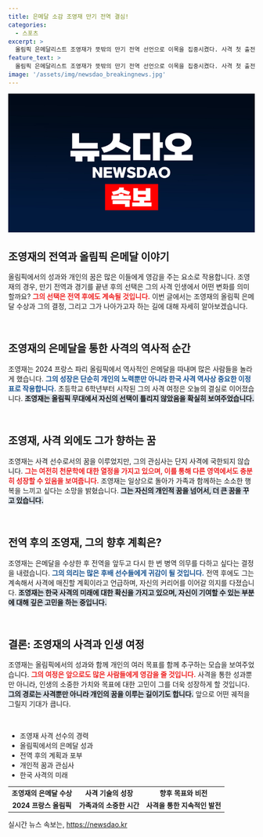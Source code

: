 ```yaml
---
title: 은메달 소감 조영재 만기 전역 결심!
categories:
  - 스포츠
excerpt: >
  올림픽 은메달리스트 조영재가 뜻밖의 만기 전역 선언으로 이목을 집중시켰다. 사격 첫 출전에서 쓴 역사를 뒤로하며, 끝까지 병역 의무를 다하겠다는 그의 결단은 감동과 찬사를 불러일으킨다.
feature_text: >
  올림픽 은메달리스트 조영재가 뜻밖의 만기 전역 선언으로 이목을 집중시켰다. 사격 첫 출전에서 쓴 역사를 뒤로하며, 끝까지 병역 의무를 다하겠다는 그의 결단은 감동과 찬사를 불러일으킨다.
image: '/assets/img/newsdao_breakingnews.jpg'
---
```


<p><img src="/assets/img/newsdao_breakingnews.jpg" alt="cryptoinkorea 속보" /></p>

<h2 data-ke-size="size26">조영재의 전역과 올림픽 은메달 이야기</h2>

<p data-ke-size="size16">올림픽에서의 성과와 개인의 꿈은 많은 이들에게 영감을 주는 요소로 작용합니다. 조영재의 경우, 만기 전역과 경기를 끝낸 후의 선택은 그의 사격 인생에서 어떤 변화를 의미할까요? <b><span style="color: #ee2323;">그의 선택은 전역 후에도 계속될 것입니다.</span></b> 이번 글에서는 조영재의 올림픽 은메달 수상과 그의 결정, 그리고 그가 나아가고자 하는 길에 대해 자세히 알아보겠습니다.</p>

<p data-ke-size="size16">&nbsp;</p>

<h2 data-ke-size="size26">조영재의 은메달을 통한 사격의 역사적 순간</h2>

<p data-ke-size="size16">조영재는 2024 프랑스 파리 올림픽에서 역사적인 은메달을 따내며 많은 사람들을 놀라게 했습니다. <b><span style="color: #1a5490;">그의 성장은 단순히 개인의 노력뿐만 아니라 한국 사격 역사상 중요한 이정표로 작용합니다.</span></b> 초등학교 6학년부터 시작된 그의 사격 여정은 오늘의 결실로 이어졌습니다. <b><span style="background-color: #21538527;">조영재는 올림픽 무대에서 자신의 선택이 틀리지 않았음을 확실히 보여주었습니다.</span></b></p>

<p data-ke-size="size16">&nbsp;</p>

<h2 data-ke-size="size26">조영재, 사격 외에도 그가 향하는 꿈</h2>

<p data-ke-size="size16">조영재는 사격 선수로서의 꿈을 이루었지만, 그의 관심사는 단지 사격에 국한되지 않습니다. <b><span style="color: #ee2323;">그는 여전히 천문학에 대한 열정을 가지고 있으며, 이를 통해 다른 영역에서도 충분히 성장할 수 있음을 보여줍니다.</span></b> 조영재는 일상으로 돌아가 가족과 함께하는 소소한 행복을 느끼고 싶다는 소망을 밝혔습니다. <b><span style="background-color: #21538527;">그는 자신의 개인적 꿈을 넘어서, 더 큰 꿈을 꾸고 있습니다.</span></b></p>

<p data-ke-size="size16">&nbsp;</p>

<h2 data-ke-size="size26">전역 후의 조영재, 그의 향후 계획은?</h2>

<p data-ke-size="size16">조영재는 은메달을 수상한 후 전역을 앞두고 다시 한 번 병역 의무를 다하고 싶다는 결정을 내렸습니다. <b><span style="color: #1a5490;">그의 의리는 많은 후배 선수들에게 귀감이 될 것입니다.</span></b> 전역 후에도 그는 계속해서 사격에 매진할 계획이라고 언급하며, 자신의 커리어를 이어갈 의지를 다졌습니다. <b><span style="background-color: #21538527;">조영재는 한국 사격의 미래에 대한 확신을 가지고 있으며, 자신이 기여할 수 있는 부분에 대해 깊은 고민을 하는 중입니다.</span></b></p>

<p data-ke-size="size16">&nbsp;</p>

<h2 data-ke-size="size26">결론: 조영재의 사격과 인생 여정</h2>

<p data-ke-size="size16">조영재는 올림픽에서의 성과와 함께 개인의 여러 목표를 함께 추구하는 모습을 보여주었습니다. <b><span style="color: #ee2323;">그의 여정은 앞으로도 많은 사람들에게 영감을 줄 것입니다.</span></b> 사격을 통한 성과뿐만 아니라, 인생의 소중한 가치와 목표에 대한 고민이 그를 더욱 성장하게 할 것입니다. <b><span style="background-color: #21538527;">그의 경로는 사격뿐만 아니라 개인의 꿈을 이루는 길이기도 합니다.</span></b> 앞으로 어떤 궤적을 그릴지 기대가 큽니다.</p>

<p data-ke-size="size16">&nbsp;</p>

<ul>
  <li>조영재 사격 선수의 경력</li>
  <li>올림픽에서의 은메달 성과</li>
  <li>전역 후의 계획과 포부</li>
  <li>개인적 꿈과 관심사</li>
  <li>한국 사격의 미래</li>
</ul>

<table>
  <tr>
    <td style="text-align: center; height: 17px;"><b>조영재의 은메달 수상</b></td>
    <td style="text-align: center; height: 17px;"><b>사격 기술의 성장</b></td>
    <td style="text-align: center; height: 17px;"><b>향후 목표와 비전</b></td>
  </tr>
  <tr>
    <td style="text-align: center; height: 17px;"><b>2024 프랑스 올림픽</b></td>
    <td style="text-align: center; height: 17px;"><b>가족과의 소중한 시간</b></td>
    <td style="text-align: center; height: 17px;"><b>사격을 통한 지속적인 발전</b></td>
  </tr>
</table>

<p data-ke-size="size16"></p>
실시간 뉴스 속보는, <a href="https://newsdao.kr" rel="dofollow">https://newsdao.kr</a>


